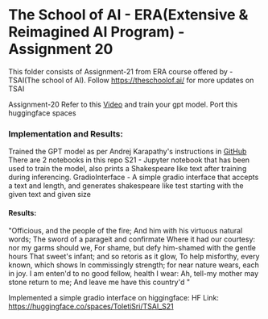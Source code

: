 # The School of AI - ERA(Extensive & Reimagined AI Program) - Assignment 20

This folder consists of Assignment-21 from ERA course offered by - TSAI(The school of AI). 
Follow https://theschoolof.ai/ for more updates on TSAI

Assignment-20
Refer to this [Video](https://www.youtube.com/watch?v=kCc8FmEb1nY&t=2s&ab_channel=AndrejKarpathy) and train your gpt model. Port this huggingface spaces

### Implementation and Results:
Trained the GPT model as per Andrej Karapathy's instructions in [GitHub](https://github.com/karpathy/ng-video-lecture)
There are 2 notebooks in this repo
S21 - Jupyter notebook that has been used to train the model, also prints a Shakespeare like text after training during inferencing.
GradioInterface - A simple gradio interface that accepts a text and length, and generates shakespeare like test starting with the given text and given size

#### Results:
"Officious, and the people of the fire;
And him with his virtuous natural words;
The sword of a parageit and confirmate
Where it had our courtesy: nor my garms should we,
For shame, but defy him-shamed with the gentle hours
That sweet's infant; and so retoris as it glow,
To help misforthy, every known, which shows
In commissingly strength; for near nature wears, each in
joy.
I am enten'd to no good fellow, health I wear:
Ah, tell-my mother may stone return to me;
And leave me have this country'd 
"

Implemented a simple gradio interface on higgingface: 
HF Link: https://huggingface.co/spaces/ToletiSri/TSAI_S21







